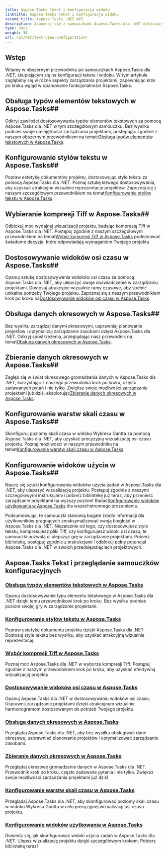 ```yaml
---
title: Aspose.Tasks Tekst i konfiguracja widoku
linktitle: Aspose.Tasks Tekst i konfiguracja widoku
second_title: Aspose.Tasks .NET API
description: Zapoznaj się z samouczkami Aspose.Tasks dla .NET dotyczącymi konfiguracji tekstu i widoku. Opanuj style tekstu, kompresję Tiff, widoki osi czasu i nie tylko, aby usprawnić zarządzanie projektami.
type: docs
weight: 30
url: /pl/net/text-view-configuration/
---
```

## Wstęp

Witamy w obszernym przewodniku po samouczkach Aspose.Tasks dla .NET, skupiającym się na konfiguracji tekstu i widoku. W tym artykule zagłębimy się w różne aspekty zarządzania projektami, zapewniając krok po kroku wgląd w opanowanie funkcjonalności Aspose.Tasks.

## Obsługa typów elementów tekstowych w Aspose.Tasks## 
 Odkryj zawiłości dostosowywania typów elementów tekstowych za pomocą Aspose.Tasks dla .NET w tym szczegółowym samouczku. Bez wysiłku podnieś swoje umiejętności zarządzania projektami, postępując zgodnie z naszym obszernym przewodnikiem na temat:[Obsługa typów elementów tekstowych w Aspose.Tasks](./text-item-types/). 

## Konfigurowanie stylów tekstu w Aspose.Tasks## 
Popraw estetykę dokumentów projektu, dostosowując style tekstu za pomocą Aspose.Tasks dla .NET. Poznaj sztukę łatwego dostosowywania, aby uzyskać atrakcyjne wizualnie reprezentacje projektów. Zapoznaj się z naszym szczegółowym przewodnikiem na temat[Konfigurowanie stylów tekstu w Aspose.Tasks](./text-styles/).

## Wybieranie kompresji Tiff w Aspose.Tasks## 
 Odblokuj moc wydajnej wizualizacji projektu, badając kompresję Tiff w Aspose.Tasks dla .NET. Postępuj zgodnie z naszym szczegółowym przewodnikiem na temat[Wybór kompresji Tiff w Aspose.Tasks](./tiff-compression/) podejmować świadome decyzje, które odpowiadają wymaganiom Twojego projektu.

## Dostosowywanie widoków osi czasu w Aspose.Tasks## 
 Opanuj sztukę dostosowywania widoków osi czasu za pomocą Aspose.Tasks dla .NET, aby ulepszyć swoje doświadczenie w zarządzaniu projektami. Dostosuj atrakcyjne wizualnie ramy czasowe, aby spełnić unikalne potrzeby Twojego projektu. Zapoznaj się z naszym przewodnikiem krok po kroku na[Dostosowywanie widoków osi czasu w Aspose.Tasks](./timeline-views/).

## Obsługa danych okresowych w Aspose.Tasks## 
Bez wysiłku zarządzaj danymi okresowymi, usprawniaj planowanie projektów i optymalizuj zarządzanie zasobami dzięki Aspose.Tasks dla .NET. Odkryj spostrzeżenia, przeglądając nasz przewodnik na temat[Obsługa danych okresowych w Aspose.Tasks](./timephased-data/).

## Zbieranie danych okresowych w Aspose.Tasks## 
 Zagłęb się w świat okresowego gromadzenia danych w Aspose.Tasks dla .NET, korzystając z naszego przewodnika krok po kroku, często zadawanych pytań i nie tylko. Zwiększ swoje możliwości zarządzania projektami już dziś, eksplorując[Zbieranie danych okresowych w Aspose.Tasks](./timephased-data-collection/).

## Konfigurowanie warstw skali czasu w Aspose.Tasks## 
 Skonfiguruj poziomy skali czasu w widoku Wykresu Gantta za pomocą Aspose.Tasks dla .NET, aby uzyskać precyzyjną wizualizację osi czasu projektu. Poznaj możliwości w naszym przewodniku na temat[Konfigurowanie warstw skali czasu w Aspose.Tasks](./timescale-tiers/).

## Konfigurowanie widoków użycia w Aspose.Tasks## 
Naucz się sztuki konfigurowania widoków użycia zadań w Aspose.Tasks dla .NET, aby ulepszyć wizualizację projektu. Postępuj zgodnie z naszymi szczegółowymi instrukcjami i pobierz bibliotekę już teraz, aby przenieść zarządzanie projektami na wyższy poziom! Badać[Konfigurowanie widoków użytkowania w Aspose.Tasks](./usage-views/) dla wszechstronnego zrozumienia.

Podsumowując, te samouczki stanowią bogate źródło informacji dla użytkowników pragnących zmaksymalizować swoją biegłość w Aspose.Tasks dla .NET. Niezależnie od tego, czy dostosowujesz style tekstu, kompresujesz pliki Tiff, czy konfigurujesz widoki osi czasu, te samouczki pozwolą ci ulepszyć grę w zarządzanie projektami. Pobierz bibliotekę, postępuj zgodnie z instrukcjami i odblokuj pełny potencjał Aspose.Tasks dla .NET w swoich przedsięwzięciach projektowych.
## Aspose.Tasks Tekst i przeglądanie samouczków konfiguracyjnych
### [Obsługa typów elementów tekstowych w Aspose.Tasks](./text-item-types/)
Opanuj dostosowywanie typu elementu tekstowego w Aspose.Tasks dla .NET dzięki temu przewodnikowi krok po kroku. Bez wysiłku podnieś poziom swojej gry w zarządzanie projektami.
### [Konfigurowanie stylów tekstu w Aspose.Tasks](./text-styles/)
Popraw estetykę dokumentu projektu dzięki Aspose.Tasks dla .NET. Dostosuj style tekstu bez wysiłku, aby uzyskać atrakcyjną wizualnie reprezentację.
### [Wybór kompresji Tiff w Aspose.Tasks](./tiff-compression/)
Poznaj moc Aspose.Tasks dla .NET w wyborze kompresji Tiff. Postępuj zgodnie z naszym przewodnikiem krok po kroku, aby uzyskać efektywną wizualizację projektu.
### [Dostosowywanie widoków osi czasu w Aspose.Tasks](./timeline-views/)
Opanuj Aspose.Tasks dla .NET w dostosowywaniu widoków osi czasu. Usprawnij zarządzanie projektami dzięki atrakcyjnym wizualnie harmonogramom dostosowanym do potrzeb Twojego projektu.
### [Obsługa danych okresowych w Aspose.Tasks](./timephased-data/)
Przeglądaj Aspose.Tasks dla .NET, aby bez wysiłku obsługiwać dane okresowe, usprawniać planowanie projektów i optymalizować zarządzanie zasobami.
### [Zbieranie danych okresowych w Aspose.Tasks](./timephased-data-collection/)
Przeglądaj okresowe gromadzenie danych w Aspose.Tasks dla .NET. Przewodnik krok po kroku, często zadawane pytania i nie tylko. Zwiększ swoje możliwości zarządzania projektami już dziś!
### [Konfigurowanie warstw skali czasu w Aspose.Tasks](./timescale-tiers/)
Przeglądaj Aspose.Tasks dla .NET, aby skonfigurować poziomy skali czasu w widoku Wykresu Gantta w celu precyzyjnej wizualizacji osi czasu projektu.
### [Konfigurowanie widoków użytkowania w Aspose.Tasks](./usage-views/)
Dowiedz się, jak skonfigurować widoki użycia zadań w Aspose.Tasks dla .NET. Ulepsz wizualizację projektu dzięki szczegółowym krokom. Pobierz bibliotekę teraz!